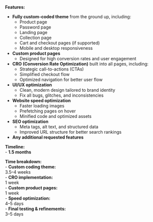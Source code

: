 **Features:**  
- **Fully custom-coded theme** from the ground up, including:  
    - Product page  
    - Password page  
    - Landing page  
    - Collection page  
    - Cart and checkout pages (if supported)  
    - Mobile and desktop responsiveness  
- **Custom product pages**  
    - Designed for high conversion rates and user engagement  
- **CRO (Conversion Rate Optimization)** built into all pages, including:  
    - Strategic call-to-actions (CTAs)  
    - Simplified checkout flow  
    - Optimized navigation for better user flow  
- **UI/UX optimization**  
    - Clean, modern design tailored to brand identity  
    - Fix all bugs, glitches, and inconsistencies  
- **Website speed optimization**  
    - Faster loading images  
    - Prefetching pages on hover  
    - Minified code and optimized assets  
- **SEO optimization**  
    - Meta tags, alt text, and structured data  
    - Improved URL structure for better search rankings  
- **Any additional requested features**   

**Timeline:**  
    - **1.5 months**  

**Time breakdown:**  
    - **Custom coding theme:**  
        3.5–4 weeks  
    - **CRO implementation:**  
        1 week  
    - **Custom product pages:**  
        1 week  
    - **Speed optimization:**  
        4–5 days  
    - **Final testing & refinements:**  
        3–5 days  
